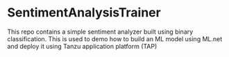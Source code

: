 # SentimentAnalysisTrainer

This repo contains a simple sentiment analyzer built using binary classification. This is used to demo how to build an ML model using ML.net and deploy it using Tanzu application platform (TAP)
